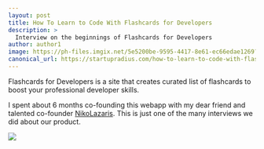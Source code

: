 ```yaml
---
layout: post
title: How To Learn to Code With Flashcards for Developers
description: >
  Interview on the beginnings of Flashcards for Developers
author: author1
image: https://ph-files.imgix.net/5e5200be-9595-4417-8e61-ec66edae1269?auto=format&auto=compress&codec=mozjpeg&cs=strip
canonical_url: https://startupradius.com/how-to-learn-to-code-with-flashcards-for-developers/
---
```


Flashcards for Developers is a site that creates curated list of flashcards to boost your professional developer skills.

I spent about 6 months co-founding this webapp with my dear friend and talented co-founder [NikoLazaris](https://twitter.com/nikolazaris). This is just one of the many interviews we did about our product.

![](https://ph-files.imgix.net/5e5200be-9595-4417-8e61-ec66edae1269?auto=format&auto=compress&codec=mozjpeg&cs=strip)